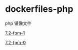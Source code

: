 # dockerfiles-php
php 镜像文件

[7.2-fpm-1](https://gitee.com/rdisme/dockerfiles/blob/master/php/releases/Dockerfile-7.2-fpm-1)

[7.2-fpm-0](https://gitee.com/rdisme/dockerfiles/blob/master/php/releases/Dockerfile-7.2-fpm-0)